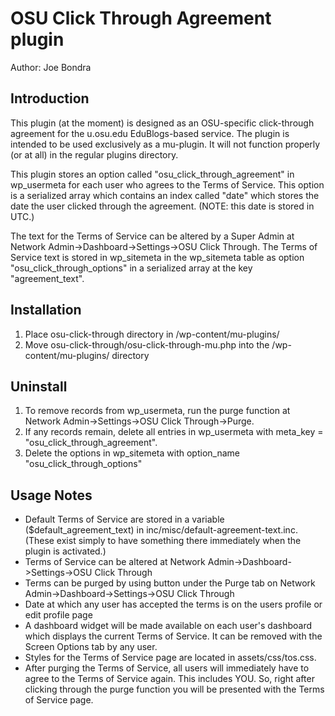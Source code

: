 # OSU Click Through Agreement plugin

Author: Joe Bondra 

## Introduction

This plugin \(at the moment\) is designed as an OSU-specific click-through 
agreement for the u.osu.edu EduBlogs-based service. The plugin is intended 
to be used exclusively as a mu-plugin. It will not function properly 
\(or at all\) in the regular plugins directory.

This plugin stores an option called "osu\_click\_through\_agreement" in 
wp\_usermeta for each user who agrees to the Terms of Service. This
option is a serialized array which contains an index called "date" 
which stores the date the user clicked through the agreement. \(NOTE:
this date is stored in UTC.\)

The text for the Terms of Service can be altered by a Super Admin at 
Network Admin->Dashboard->Settings->OSU Click Through. The Terms of
Service text is stored in wp_sitemeta in the wp_sitemeta table as option 
"osu\_click\_through\_options" in a serialized array at the
key "agreement\_text".

## Installation

1. Place osu-click-through directory in /wp-content/mu-plugins/
2. Move osu-click-through/osu-click-through-mu.php into the /wp-content/mu-plugins/ directory

## Uninstall

1. To remove records from wp\_usermeta, run the purge function at Network Admin->Settings->OSU Click Through->Purge.
2. If any records remain, delete all entries in wp_usermeta with meta_key = "osu\_click\_through\_agreement".
3. Delete the options in wp\_sitemeta with option_name "osu\_click\_through\_options"

## Usage Notes

* Default Terms of Service are stored in a variable \($default\_agreement\_text\) in inc/misc/default-agreement-text.inc. \(These exist simply to have something there immediately when the plugin is activated.\)
* Terms of Service can be altered at Network Admin->Dashboard->Settings->OSU Click Through
* Terms can be purged by using button under the Purge tab on Network Admin->Dashboard->Settings->OSU Click Through
* Date at which any user has accepted the terms is on the users profile or edit profile page
* A dashboard widget will be made available on each user's dashboard which displays the current Terms of Service. It can be removed with the Screen Options tab by any user.
* Styles for the Terms of Service page are located in assets/css/tos.css.
* After purging the Terms of Service, all users will immediately have to agree to the Terms of Service again. This includes YOU. So, right after clicking through the purge function you will be presented with the Terms of Service page.

